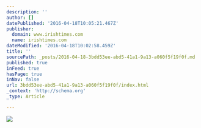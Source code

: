 ```yaml
---
description: ''
author: []
datePublished: '2016-04-18T10:05:21.467Z'
publisher:
  domain: www.irishtimes.com
  name: irishtimes.com
dateModified: '2016-04-18T10:02:58.459Z'
title: ''
sourcePath: _posts/2016-04-18-3bdd53ee-abd5-41a1-9a13-a060f5f19f0f.md
published: true
inFeed: true
hasPage: true
inNav: false
url: 3bdd53ee-abd5-41a1-9a13-a060f5f19f0f/index.html
_context: 'http://schema.org'
_type: Article

---
```

![](http://www.irishtimes.com/polopoly_fs/1.2614603.1460972167!/image/image.jpg_gen/derivatives/box_620_330/image.jpg)